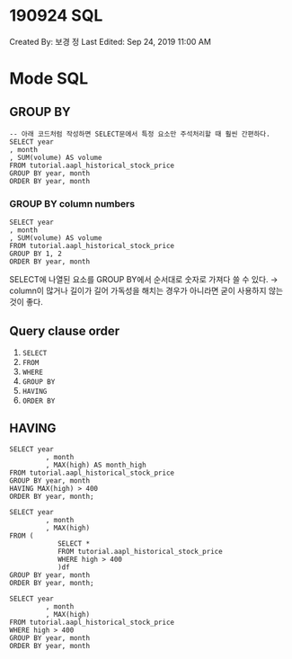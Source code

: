 # 190924 SQL

Created By: 보경 정
Last Edited: Sep 24, 2019 11:00 AM

# Mode SQL

## GROUP BY

    -- 아래 코드처럼 작성하면 SELECT문에서 특정 요소만 주석처리할 때 훨씬 간편하다.
    SELECT year
    , month
    , SUM(volume) AS volume
    FROM tutorial.aapl_historical_stock_price
    GROUP BY year, month
    ORDER BY year, month

### **GROUP BY column numbers**

    SELECT year
    , month
    , SUM(volume) AS volume
    FROM tutorial.aapl_historical_stock_price
    GROUP BY 1, 2
    ORDER BY year, month

SELECT에 나열된 요소를 GROUP BY에서 순서대로 숫자로 가져다 쓸 수 있다.
→ column이 많거나 길이가 길어 가독성을 해치는 경우가 아니라면 굳이 사용하지 않는 것이 좋다.

## Query clause order

1. `SELECT`
2. `FROM`
3. `WHERE`
4. `GROUP BY`
5. `HAVING`
6. `ORDER BY`

## HAVING

    SELECT year
    		 , month
    		 , MAX(high) AS month_high
    FROM tutorial.aapl_historical_stock_price
    GROUP BY year, month
    HAVING MAX(high) > 400
    ORDER BY year, month;

    SELECT year
    		 , month
    		 , MAX(high)
    FROM (
    			SELECT *
    			FROM tutorial.aapl_historical_stock_price
    			WHERE high > 400
    			)df
    GROUP BY year, month
    ORDER BY year, month;

    SELECT year
    		 , month
    		 , MAX(high)
    FROM tutorial.aapl_historical_stock_price
    WHERE high > 400
    GROUP BY year, month
    ORDER BY year, month